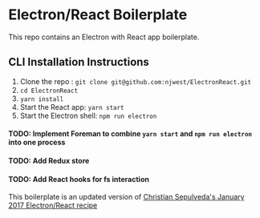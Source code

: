 # Electron/React Boilerplate

This repo contains an Electron with React app boilerplate.

## CLI Installation Instructions

1. Clone the repo : `git clone git@github.com:njwest/ElectronReact.git`
2. `cd ElectronReact`
3. `yarn install`
4. Start the React app: `yarn start`
5. Start the Electron shell: `npm run electron`

#### TODO: Implement Foreman to combine `yarn start` and `npm run electron` into one process

#### TODO: Add Redux store
#### TODO: Add React hooks for fs interaction

This boilerplate is an updated version of [Christian Sepulveda's January 2017 Electron/React recipe](https://medium.freecodecamp.org/building-an-electron-application-with-create-react-app-97945861647c)

